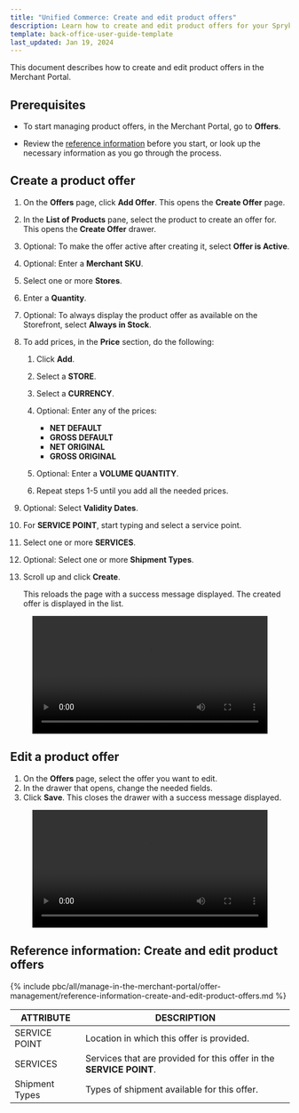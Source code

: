 ```yaml
---
title: "Unified Commerce: Create and edit product offers"
description: Learn how to create and edit product offers for your Spryker Unified Commerce Project.
template: back-office-user-guide-template
last_updated: Jan 19, 2024
---
```


This document describes how to create and edit product offers in the Merchant Portal.

## Prerequisites

- To start managing product offers, in the Merchant Portal, go to **Offers**.

- Review the [reference information](#reference-information-create-and-edit-product-offers) before you start, or look up the necessary information as you go through the process.

## Create a product offer

1. On the **Offers** page, click **Add Offer**.
    This opens the **Create Offer** page.

2. In the **List of Products** pane, select the product to create an offer for.
    This opens the **Create Offer** drawer.

3. Optional: To make the offer active after creating it, select **Offer is Active**.
4. Optional: Enter a **Merchant SKU**.
5. Select one or more **Stores**.
6. Enter a **Quantity**.
7. Optional: To always display the product offer as available on the Storefront, select **Always in Stock**.
8. To add prices, in the **Price** section, do the following:

    1. Click **Add**.
    2. Select a **STORE**.
    3. Select a **CURRENCY**.
    4. Optional: Enter any of the prices:
  
        - **NET DEFAULT**
        - **GROSS DEFAULT**
        - **NET ORIGINAL**
        - **GROSS ORIGINAL**

    5. Optional: Enter a **VOLUME QUANTITY**.
    6. Repeat steps 1-5 until you add all the needed prices.
  
9. Optional: Select **Validity Dates**.
10. For **SERVICE POINT**, start typing and select a service point.
11. Select one or more **SERVICES**.
12. Optional: Select one or more **Shipment Types**.
13. Scroll up and click **Create**.

    This reloads the page with a success message displayed. The created offer is displayed in the list.

<figure class="video_container">
    <video width="100%" height="auto" controls>
    <source src="https://spryker.s3.eu-central-1.amazonaws.com/docs/pbc/all/offer-management/unified-commerce/unified-commerce-create-and-edit-product-offers.md/creating-product-offers.mp4" type="video/mp4">
  </video>
</figure>

## Edit a product offer

1. On the **Offers** page, select the offer you want to edit.
2. In the drawer that opens, change the needed fields.
3. Click **Save**.
    This closes the drawer with a success message displayed.

<figure class="video_container">
    <video width="100%" height="auto" controls>
    <source src="https://spryker.s3.eu-central-1.amazonaws.com/docs/pbc/all/offer-management/unified-commerce/unified-commerce-create-and-edit-product-offers.md/edit-offers.mp4" type="video/mp4">
  </video>
</figure>


## Reference information: Create and edit product offers

{% include pbc/all/manage-in-the-merchant-portal/offer-management/reference-information-create-and-edit-product-offers.md %} <!-- To edit, see _includes/pbc/all/manage-in-the-merchant-portal/offer-management/reference-information-create-and-edit-product-offers.md -->

| ATTRIBUTE     | DESCRIPTION |
| --- | --- |
| SERVICE POINT | Location in which this offer is provided. |
| SERVICES | Services that are provided for this offer in the **SERVICE POINT**. |
| Shipment Types | Types of shipment available for this offer. |
